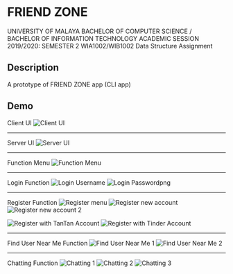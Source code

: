 # FRIEND ZONE
UNIVERSITY OF MALAYA
BACHELOR OF COMPUTER SCIENCE / BACHELOR OF INFORMATION TECHNOLOGY
ACADEMIC SESSION 2019/2020: SEMESTER 2
WIA1002/WIB1002 Data Structure
Assignment

## Description
A prototype of FRIEND ZONE app (CLI app)

## Demo
Client UI
![Client UI](https://user-images.githubusercontent.com/55592054/87617376-f5498e80-c749-11ea-9a1f-1fb44d8329fd.png)

---
Server UI
![Server UI](https://user-images.githubusercontent.com/55592054/87617392-fa0e4280-c749-11ea-8a6f-3c8a88da0d95.png)

---
Function Menu
![Function Menu](https://user-images.githubusercontent.com/55592054/87617381-f67abb80-c749-11ea-97c2-95b91701b93b.png)

---
Login Function
![Login Username](https://user-images.githubusercontent.com/55592054/87617384-f7135200-c749-11ea-9651-7cefc5561b9a.png)
![Login Passwordpng](https://user-images.githubusercontent.com/55592054/87617382-f7135200-c749-11ea-8e0c-bd372cb78b65.png)

---
Register Function
![Register menu](https://user-images.githubusercontent.com/55592054/87617385-f7abe880-c749-11ea-8dbb-2f0f149e0def.png)
![Register new account](https://user-images.githubusercontent.com/55592054/87617388-f8dd1580-c749-11ea-96f7-5555dcd2a076.png)
![Register new account 2](https://user-images.githubusercontent.com/55592054/87617387-f8447f00-c749-11ea-83a1-776e7494f994.png)

![Register with TanTan Account](https://user-images.githubusercontent.com/55592054/87617389-f8dd1580-c749-11ea-917e-109b7548666e.png)
![Register with Tinder Account](https://user-images.githubusercontent.com/55592054/87617390-f975ac00-c749-11ea-81de-803c6074f7a0.png)

---
Find User Near Me Function
![Find User Near Me 1](https://user-images.githubusercontent.com/55592054/87617378-f5e22500-c749-11ea-8f1d-5d9c372ac7fe.png)
![Find User Near Me 2](https://user-images.githubusercontent.com/55592054/87617379-f5e22500-c749-11ea-89de-020a2f0a7902.png)

---
Chatting Function
![Chatting 1](https://user-images.githubusercontent.com/55592054/87617371-f2e73480-c749-11ea-8ebb-cb962e1dbb72.png)
![Chatting 2](https://user-images.githubusercontent.com/55592054/87617373-f4186180-c749-11ea-8693-15987bf93d0e.png)
![Chatting 3](https://user-images.githubusercontent.com/55592054/87617375-f4b0f800-c749-11ea-8b19-834d8fac26be.png)
